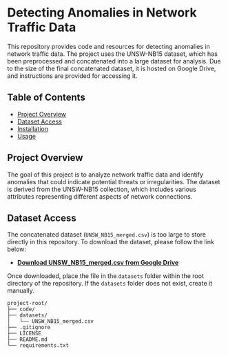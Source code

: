 # Detecting Anomalies in Network Traffic Data

This repository provides code and resources for detecting anomalies in network traffic data. The project uses the UNSW-NB15 dataset, which has been preprocessed and concatenated into a large dataset for analysis. Due to the size of the final concatenated dataset, it is hosted on Google Drive, and instructions are provided for accessing it.

## Table of Contents

- [Project Overview](#project-overview)
- [Dataset Access](#dataset-access)
- [Installation](#installation)
- [Usage](#usage)

## Project Overview

The goal of this project is to analyze network traffic data and identify anomalies that could indicate potential threats or irregularities. The dataset is derived from the UNSW-NB15 collection, which includes various attributes representing different aspects of network connections.

## Dataset Access

The concatenated dataset (`UNSW_NB15_merged.csv`) is too large to store directly in this repository. To download the dataset, please follow the link below:

- **[Download UNSW_NB15_merged.csv from Google Drive](https://drive.google.com/drive/folders/1kHbai2IiN_24oOQiDpV7kH4Yppqq6NUC?usp=sharing)**

Once downloaded, place the file in the `datasets` folder within the root directory of the repository. If the `datasets` folder does not exist, create it manually.

```plaintext
project-root/
├── code/
├── datasets/
│   └── UNSW_NB15_merged.csv
├── .gitignore
├── LICENSE
├── README.md
└── requirements.txt
```
